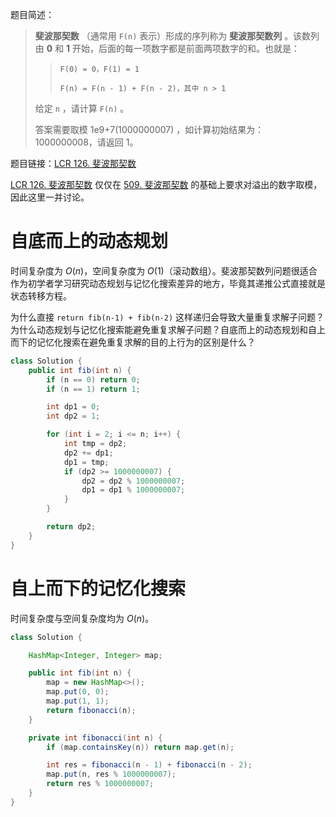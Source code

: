 题目简述：

> **斐波那契数** （通常用 `F(n)` 表示）形成的序列称为 **斐波那契数列** 。该数列由 **0** 和 **1** 开始，后面的每一项数字都是前面两项数字的和。也就是：
>
> > `F(0) = 0，F(1) = 1`
> >
> > `F(n) = F(n - 1) + F(n - 2)，其中 n > 1`
>
> 给定 `n` ，请计算 `F(n)` 。
>
> 答案需要取模 1e9+7(1000000007) ，如计算初始结果为：1000000008，请返回 1。

题目链接：[LCR 126. 斐波那契数](https://leetcode.cn/problems/fei-bo-na-qi-shu-lie-lcof/)

[LCR 126. 斐波那契数](https://leetcode.cn/problems/fei-bo-na-qi-shu-lie-lcof/) 仅仅在 [509. 斐波那契数](https://leetcode.cn/problems/fibonacci-number/) 的基础上要求对溢出的数字取模，因此这里一并讨论。

# 自底而上的动态规划

时间复杂度为 $O(n)$，空间复杂度为 $O(1)$（滚动数组）。斐波那契数列问题很适合作为初学者学习研究动态规划与记忆化搜索差异的地方，毕竟其递推公式直接就是状态转移方程。

为什么直接 `return fib(n-1) + fib(n-2)` 这样递归会导致大量重复求解子问题？为什么动态规划与记忆化搜索能避免重复求解子问题？自底而上的动态规划和自上而下的记忆化搜索在避免重复求解的目的上行为的区别是什么？

```java
class Solution {
    public int fib(int n) {
        if (n == 0) return 0;
        if (n == 1) return 1;

        int dp1 = 0;
        int dp2 = 1;

        for (int i = 2; i <= n; i++) {
            int tmp = dp2;
            dp2 += dp1;
            dp1 = tmp;
            if (dp2 >= 1000000007) {
                dp2 = dp2 % 1000000007;
                dp1 = dp1 % 1000000007;
            }
        }

        return dp2;
    }
}
```

# 自上而下的记忆化搜索

时间复杂度与空间复杂度均为 $O(n)$。

```java
class Solution {

    HashMap<Integer, Integer> map;

    public int fib(int n) {
        map = new HashMap<>();
        map.put(0, 0);
        map.put(1, 1);
        return fibonacci(n);
    }

    private int fibonacci(int n) {
        if (map.containsKey(n)) return map.get(n);

        int res = fibonacci(n - 1) + fibonacci(n - 2);
        map.put(n, res % 1000000007);
        return res % 1000000007;
    }
}
```

